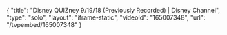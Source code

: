 {
    "title": "Disney QUIZney 9\/19\/18 (Previously Recorded) | Disney Channel",
    "type": "solo",
    "layout": "iframe-static",
    "videoId": "165007348",
    "url": "\/tvpembed\/165007348"
}